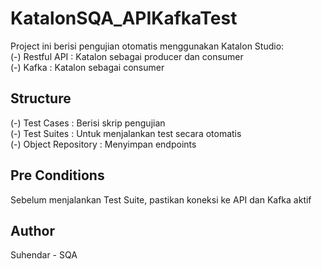 # KatalonSQA_APIKafkaTest

Project ini berisi pengujian otomatis menggunakan Katalon Studio:  
(-) Restful API : Katalon sebagai producer dan consumer  
(-) Kafka : Katalon sebagai consumer

## Structure
(-) Test Cases : Berisi skrip pengujian  
(-) Test Suites : Untuk menjalankan test secara otomatis  
(-) Object Repository : Menyimpan endpoints

## Pre Conditions
Sebelum menjalankan Test Suite, pastikan koneksi ke API dan Kafka aktif

## Author
Suhendar - SQA
